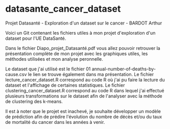 # datasante_cancer_dataset
Projet Datasanté - Exploration d'un dataset sur le cancer - BARDOT Arthur

Voici un Git contenant les fichiers utiles à mon projet d'exploration d'un dataset pour l'UE DataSanté.

Dans le fichier Diapo_projet_Datasanté.pdf vous allez pouvoir retrouver la présentation complète de mon projet avec les graphiques utiles, les méthodes utilisées et mon analyse peronnelle.

Le dataset que j'ai utilisé est le fichier 01 annual-number-of-deaths-by-cause.csv le lien se trouve également dans ma présentation.
Le fichier lecture_cancer_dataset.R correspond au code R où j'ai pu faire la lecture du dataset et l'affichage de certaines statistiques.
Le fichier clustering_cancer_dataset.R correspond au code R dans lequel j'ai effectué plusieurs transformations sur le dataset afin de l'analyser avec la méthode de clustering des k-means.

Il est à noter que le projet est inachevé, je souhaite développer un modèle de prédiction afin de prédire l'évolution du nombre de décès et/ou du taux de mortalité du cancer dans les années à venir.

